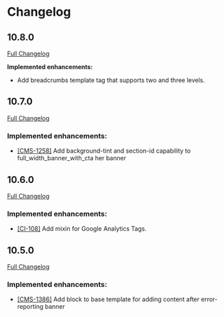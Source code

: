 # Changelog

## 10.8.0
[Full Changelog](https://github.com/uktrade/directory-components/pull/178/files)

**Implemented enhancements:**
 
- Add breadcrumbs template tag that supports two and three levels.

## 10.7.0
[Full Changelog](https://github.com/uktrade/directory-components/pull/180/files)

### Implemented enhancements:

- [[CMS-1258]](https://uktrade.atlassian.net/browse/CMS-1258) Add background-tint and section-id capability to full_width_banner_with_cta her banner

## 10.6.0
[Full Changelog](https://github.com/uktrade/directory-components/pull/179/files)

### Implemented enhancements:

- [[CI-108]](https://uktrade.atlassian.net/browse/CI-108) Add mixin for Google Analytics Tags.

## 10.5.0
[Full Changelog](https://github.com/uktrade/directory-components/pull/177/files)

### Implemented enhancements:

- [[CMS-1386]](https://uktrade.atlassian.net/browse/CMS-1386) Add block to base template for adding content after error-reporting banner
